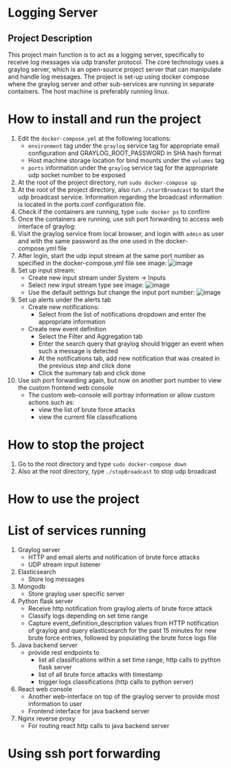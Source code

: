 # Logging Server

## Project Description
This project main function is to act as a logging server, specifically to receive log messages via 
udp transfer protocol. The core technology uses a graylog server, which is an open-source project 
server that can manipulate and handle log messages. The project is set-up using docker compose 
where the graylog server and other sub-services are running in separate containers. The host machine
is preferably running linux.

# How to install and run the project
1. Edit the `docker-compose.yml` at the following locations:
    * `environment` tag under the `graylog`
service tag for appropriate email configuration and GRAYLOG_ROOT_PASSWORD in SHA hash format
    * Host machine storage location for bind mounts under the `volumes` tag
    * `ports` information under the `graylog` service tag for the appropriate udp socket number to be exposed
2. At the root of the project directory, run `sudo docker-compose up`
3. At the root of the project directory, also run `./startBroadcast` to start the udp broadcast service. 
Information regarding the broadcast information is located in the ports.conf configuration file.
4. Check if the containers are running, type `sudo docker ps` to confirm
5. Once the containers are running, use ssh port forwarding to access web interface of graylog: 
6. Visit the graylog service from local browser, and login with `admin` as user and with the
same password as the one used in the docker-compose.yml file
7. After login, start the udp input stream at the same port number as specified in the docker-compose.yml file
see image: ![image](https://user-images.githubusercontent.com/75064420/174514501-6f905e32-6f00-4ac6-ab0b-e60cf9b09c92.png)
8. Set up input stream:
    * Create new input stream under System -> Inputs
    * Select new input stream type see image: ![image](https://user-images.githubusercontent.com/75064420/174514947-53904f1b-942f-4f6a-8351-7e3250534e02.png)
    * Use the default settings but change the input port number: ![image](https://user-images.githubusercontent.com/75064420/174515211-9c0c3a8f-e30e-49c6-b8bb-55d9365bf92d.png)
9. Set up alerts under the alerts tab
    * Create new notifications:
        * Select from the list of notifications dropdown and enter the appropriate information
    * Create new event definition
        * Select the Filter and Aggregation tab
        * Enter the search query that graylog should trigger an event when such a message is detected
        * At the notifications tab, add new notification that was created in the previous step and click done
        * Click the summary tab and click done
10. Use ssh port forwarding again, but now on another port number to view the custom frontend
web console
    * The custom web-console will portray information or allow custom actions such as:
        * view the list of brute force attacks
        * view the current file classifications 
# How to stop the project
1. Go to the root directory and type `sudo docker-compose down`
2. Also at the root directory, type `./stopBroadcast` to stop udp broadcast

# How to use the project

# List of services running
1. Graylog server
    * HTTP and email alerts and notification of brute force attacks
    * UDP stream input listener
2. Elasticsearch
    * Store log messages
4. Mongodb
    * Store graylog user specific server
5. Python flask server
    * Receive http notification from graylog alerts of brute force attack
    * Classify logs depending on set time range
    * Capture event_definition_description values from HTTP notification of graylog and query elasticsearch for the past 15 minutes for new brute force entries, followed by populating the brute force logs file
6. Java backend server
    * provide rest endpoints to
        * list all classifications within a set time range, http calls to python flask server
        * list of all brute force attacks with timestamp
        * trigger logs classifications (http calls to python server)
7. React web console
    * Another web-interface on top of the graylog server to provide most information to user
    * Frontend interface for java backend server
8. Nginx reverse proxy
    * For routing react http calls to java backend server

# Using ssh port forwarding

